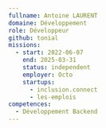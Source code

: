 ```yaml
---
fullname: Antoine LAURENT
domaine: Développement
role: Développeur
github: tonial
missions:
  - start: 2022-06-07
    end: 2025-03-31
    status: independent
    employer: Octo
    startups:
      - inclusion.connect
      - les-emplois
competences:
  - Développement Backend
---
```

